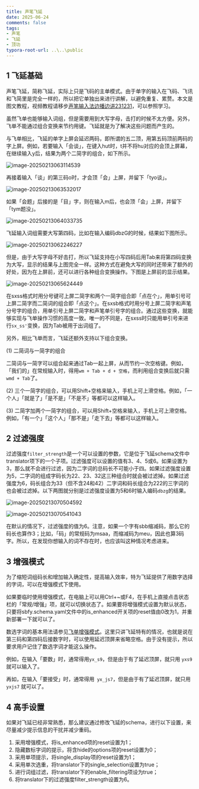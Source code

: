 ```yaml
---
title: 声笔飞延
date: 2025-06-24
comments: false
tags:
- 声笔
- 飞延
- 顶功
typora-root-url: ..\..\public
---
```


## 1 飞延基础

声笔飞延，简称飞延，实际上只是飞码的主单模式。由于单字的输入在飞码、飞讯和飞简里是完全一样的，所以把它单独出来进行讲解，以避免重复、累赘。本文是图文教程，视频教程请移步[声笔输入法边播边讲231231](https://www.bilibili.com/video/BV1zN4y1x7o7/)，可以参照学习。

虽然飞单也能够输入词组，但是需要用到大写字母，击打的时候不太方便。另外，飞单不能通过组合变换来节约用键。飞延就是为了解决这些问题而产生的。

与飞单相比，飞延的单字上屏会延迟两码，即所谓的五二顶，用第五码顶前两码的字上屏。例如，若要输入「会谈」，在键入hut时，t并不将hu对应的会顶上屏幕，在继续输入y后，结果为两个二简字的组合，如下所示。

![image-20250213063114539](/images/image-20250213063114539.png)

再接着输入「谈」的第三码o时，才会顶「会」上屏，并留下「tyo谈」。

![image-20250213063532017](/images/image-20250213063532017.png)

如果「会题」后接的是「目」字，则在输入m后，也会顶「会」上屏，并留下「tym题没」。

![image-20250213064033735](/images/image-20250213064033735.png)

飞延输入词组需要大写第四码，比如在输入编码dbzG的时候，结果如下图所示。

![image-20250213062246227](/images/image-20250213062246227.png)

但是，由于大写字母不好击打，所以飞延支持在小写四码后用Tab来将第四码变换为大写，显示的结果与上图完全一样。这种方式在避免大写的同时还带来了额外的好处，因为在上屏前，还可以进行各种组合变换操作。下图是上屏前的显示结果。

![image-20250213065624449](/images/image-20250213065624449.png)

在sxss格式时用分号键可上屏二简字和两个一简字组合即「点在个」，用单引号可上屏二简字而二简词的组合即「点这个」。在sxsb格式时用分号上屏二简字和声笔分号字的组合，用单引号上屏二简字和声笔单引号字的组合。通过这些变换，就能够实现与飞单操作习惯的高度一致。唯一的不同是，在sxss时只能用单引号来进行`sx_ss'`变换，因为Tab被用于出词组了。

另外，相比飞单而言，飞延还额外支持以下组合变换。

(1) 二简词与一简字的组合

二简词与一简字可以组合起来通过Tab一起上屏，从而节约一次空格键。例如，「我们的」在常规输入时，得用`wm + Tab + d + 空格`，而利用组合变换后就只需`wmd + Tab`了。

(2) 三个一简字的组合，可以用Shift+空格来输入，手机上可上滑空格。例如，「一个人」「就是了」「是不是」「不是不」等都可以这样输入。

(3) 二简字加两个一简字的组合，可以用Shift+空格来输入，手机上可上滑空格。例如，「有一个」「这个人」「那不是」「走下去」等都可以这样输入。

## 2 过滤强度

过滤强度`filter_strength`是一个可以设置的参数，它是位于飞延schema文件中translator项下的一个子项。过滤强度可以设置的值有3、4、5或6。如果设置为3，那么就不会进行过滤，因为二字词的总码长不可能小于四。如果过滤强度设置为5，二字词的组成字码长为22、23、32这三种组合时就会被过滤掉。如果过滤强度为6，码长组合为33（但不含24和42）二字词和码长组合为222的三字词的也会被过滤掉。以下两图就分别是过滤强度设置为5和6时输入编码`dbzg`的结果。

![image-20250213070504592](/images/image-20250213070504592.png)

![image-20250213070541043](/images/image-20250213070541043.png)

在默认的情况下，过滤强度的值为6。注意，如果一个字有sbb缩减码，那么它的码长也算作3；比如，「码」的常规码为msaa，而缩减码为meu，因此也算3码字。所以，在发现你想输入的词不存在时，也应该叫这种情况考虑进来。

## 3 增强模式

为了缩短词组码长和增加输入确定性，提高输入效率，特为飞延提供了用数字选择的字词，可以在增强模式下使用。

如果要临时使用增强模式，在电脑上可以用Ctrl+~或F4，在手机上直接点击状态栏的「常规/增强」项，就可以切换状态了。如果要将增强模式设置为默认状态，只要将sbfy.schema.yaml文件中的is_enhanced开关项的reset值由0改为1，并重新部署一下就可以了。

数选字词的基本用法请参见[飞单增强模式](../sbfd/#_5-增强模式)。这里只讲飞延特有的情况，也就是说在第三码和第四码后接数字时，可以使用延迟顶屏来省略空格。由于没有提示，所以要求用户记住了数选字词才能这么操作。

例如，在输入「要数」时，通常得用`yx_s9`，但是由于有了延迟顶屏，就只用 `yxs9` 就可以输入了。

再如，在输入「要接受」时，通常得用` yx_js7`，但是由于有了延迟顶屏，就只用 `yxjs7` 就可以了。

## 4 高手设置

如果对飞延已经非常熟悉，那么建议通过修改飞延的schema，进行以下设置，来尽量减少提示信息的干扰并减少重码。

1. 采用增强模式，将is_enhanced项的reset设置为1；
2. 隐藏数标字词的提示，将含hide的options项的reset设置为0；
3. 采用单项提示，将single_display项的reset设置为1；
4. 采用单次选重，将translator下的single_selection设置为true；
5. 进行词组过滤，将translator下的enable_filtering项设为true；
6. 将translator下的过滤强度filter_strength设置为6。

